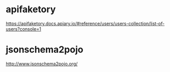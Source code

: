 # apifaketory
https://apifaketory.docs.apiary.io/#reference/users/users-collection/list-of-users?console=1

# jsonschema2pojo
http://www.jsonschema2pojo.org/